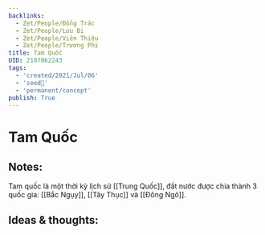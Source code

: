 ```yaml
---
backlinks:
  - Zet/People/Đổng Trác
  - Zet/People/Lưu Bị
  - Zet/People/Viên Thiệu
  - Zet/People/Trương Phi
title: Tam Quốc
UID: 2107062243
tags:
  - 'created/2021/Jul/06'
  - 'seed🥜'
  - 'permanent/concept'
publish: True
---
```

# Tam Quốc

## Notes:
Tam quốc là một thời kỳ lịch sử [[Trung Quốc]], đất nước được chia thành 3 quốc gia: [[Bắc Ngụy]], [[Tây Thục]] và [[Đông Ngô]].

## Ideas & thoughts:

